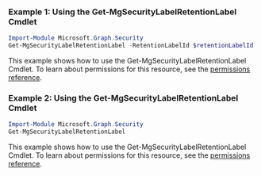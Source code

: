 ### Example 1: Using the Get-MgSecurityLabelRetentionLabel Cmdlet
```powershell
Import-Module Microsoft.Graph.Security
Get-MgSecurityLabelRetentionLabel -RetentionLabelId $retentionLabelId
```
This example shows how to use the Get-MgSecurityLabelRetentionLabel Cmdlet.
To learn about permissions for this resource, see the [permissions reference](/graph/permissions-reference).
### Example 2: Using the Get-MgSecurityLabelRetentionLabel Cmdlet
```powershell
Import-Module Microsoft.Graph.Security
Get-MgSecurityLabelRetentionLabel
```
This example shows how to use the Get-MgSecurityLabelRetentionLabel Cmdlet.
To learn about permissions for this resource, see the [permissions reference](/graph/permissions-reference).

